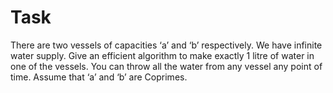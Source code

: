 # Task

There are two vessels of capacities ‘a’ and ‘b’ respectively. We have infinite water supply. Give an efficient algorithm to make exactly 1 litre of water in one of the vessels. You can throw all the water from any vessel any point of time. Assume that ‘a’ and ‘b’ are Coprimes.
